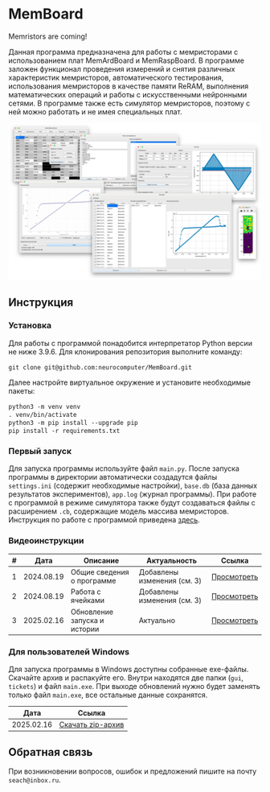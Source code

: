 # MemBoard
Memristors are coming!

Данная программа предназначена для работы с мемристорами с использованием плат MemArdBoard и MemRaspBoard. В программе заложен функционал проведения измерений и снятия различных характеристик мемристоров, автоматического тестирования, использования мемристоров в качестве памяти ReRAM, выполнения математических операций и работы с искусственными нейронными сетями. В программе также есть симулятор мемристоров, поэтому с ней можно работать и не имея специальных плат.

![Общий вид программы](docs/assets/general.png)

## Инструкция

### Установка

Для работы с программой понадобится интерпретатор Python версии не ниже 3.9.6. Для клонирования репозитория выполните команду:

```
git clone git@github.com:neurocomputer/MemBoard.git
```

Далее настройте виртуальное окружение и установите необходимые пакеты:

```
python3 -m venv venv
. venv/bin/activate
python3 -m pip install --upgrade pip
pip install -r requirements.txt
```

### Первый запуск

Для запуска программы используйте файл `main.py`. После запуска программы в директории автоматически создадутся файлы `settings.ini` (содержит необходимые настройки), `base.db` (база данных результатов экспериментов), `app.log` (журнал программы). При работе с программой в режиме симулятора также будут создаваться файлы с расширением `.cb`, содержащие модель массива мемристоров. Инструкция по работе с программой приведена [здесь](https://github.com/neurocomputer/MemBoard/blob/main/docs/README.md).

### Видеоинструкции
|#|Дата|Описание|Актуальность|Ссылка|
|-|-|-|-|-|
|1|2024.08.19|Общие сведения о программе|Добавлены изменения (см. 3)|[Просмотреть](https://disk.yandex.ru/d/6aityAsjwKoaAQ)|
|2|2024.08.19|Работа с ячейками|Добавлены изменения (см. 3)|[Просмотреть](https://disk.yandex.ru/d/7sABZ-Q9LflIOw)|
|3|2025.02.16|Обновление запуска и истории|Актуально|[Просмотреть](https://disk.yandex.ru/d/A8vl9FCXTl6TPA)|

### Для пользователей Windows
Для запуска программы в Windows доступны собранные exe-файлы. Скачайте архив и распакуйте его. Внутри находятся две папки (`gui`, `tickets`) и файл `main.exe`. При выходе обновлений нужно будет заменять только файл `main.exe`, все остальные данные сохранятся.

|Дата|Ссылка|
|-|-|
|2025.02.16|[Скачать zip-архив](https://disk.yandex.ru/d/mRvaQKJZvJ8cKg)|

## Обратная связь
При возникновении вопросов, ошибок и предложений пишите на почту `seach@inbox.ru`.
